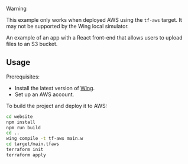 > [!WARNING]
> This example only works when deployed AWS using the `tf-aws` target.
> It may not be supported by the Wing local simulator.

An example of an app with a React front-end that allows users to upload files to an S3 bucket.

## Usage

Prerequisites:

- Install the latest version of [Wing](https://www.winglang.io/docs).
- Set up an AWS account. 


To build the project and deploy it to AWS:

```sh
cd website
npm install
npm run build
cd ..
wing compile -t tf-aws main.w
cd target/main.tfaws
terraform init
terraform apply
```
